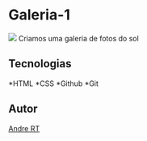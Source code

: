 # Galeria-1

![](./Galeria%20de%20sol.png)
Criamos uma galeria de fotos do sol
## Tecnologias
*HTML
*CSS
*Github
*Git

## Autor
[Andre RT](https://www.linkedin.com/in/andr%C3%A9-roberto-tavares-03a36b316/)